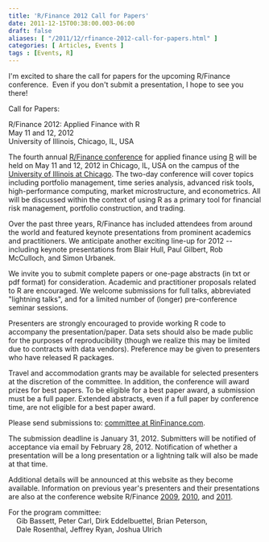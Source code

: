 ```yaml
---
title: 'R/Finance 2012 Call for Papers'
date: 2011-12-15T00:38:00.003-06:00
draft: false
aliases: [ "/2011/12/rfinance-2012-call-for-papers.html" ]
categories: [ Articles, Events ]
tags : [Events, R]
---
```


I'm excited to share the call for papers for the upcoming R/Finance conference.  Even if you don't submit a presentation, I hope to see you there!  
  
  
Call for Papers:  
  
R/Finance 2012: Applied Finance with R  
May 11 and 12, 2012  
University of Illinois, Chicago, IL, USA  
  
The fourth annual [R/Finance conference](http://www.rinfinance.com/) for applied finance using [R](http://www.r-project.org/) will be held on May 11 and 12, 2012 in Chicago, IL, USA on the campus of the [University of Illinois at Chicago](http://www.uic.edu/). The two-day conference will cover topics including portfolio management, time series analysis, advanced risk tools, high-performance computing, market microstructure, and econometrics. All will be discussed within the context of using R as a primary tool for financial risk management, portfolio construction, and trading.  
  
Over the past three years, R/Finance has included attendees from around the world and featured keynote presentations from prominent academics and practitioners. We anticipate another exciting line-up for 2012 -- including keynote presentations from Blair Hull, Paul Gilbert, Rob McCulloch, and Simon Urbanek.  
  
We invite you to submit complete papers or one-page abstracts (in txt or pdf format) for consideration. Academic and practitioner proposals related to R are encouraged. We welcome submissions for full talks, abbreviated "lightning talks", and for a limited number of (longer) pre-conference seminar sessions.  
  
Presenters are strongly encouraged to provide working R code to accompany the presentation/paper. Data sets should also be made public for the purposes of reproducibility (though we realize this may be limited due to contracts with data vendors). Preference may be given to presenters who have released R packages.  
  
Travel and accommodation grants may be available for selected presenters at the discretion of the committee. In addition, the conference will award prizes for best papers. To be eligible for a best paper award, a submission must be a full paper. Extended abstracts, even if a full paper by conference time, are not eligible for a best paper award.  
  
Please send submissions to: [committee at RinFinance.com](mailto:committee@RinFinance.com).  
  
The submission deadline is January 31, 2012. Submitters will be notified of acceptance via email by February 28, 2012. Notification of whether a presentation will be a long presentation or a lightning talk will also be made at that time.  
  
Additional details will be announced at this website as they become available. Information on previous year's presenters and their presentations are also at the conference website R/Finance [2009](http://www.rinfinance.com/RinFinance2009/presentations/), [2010](http://www.rinfinance.com/RinFinance2010/agenda/), and [2011](http://www.rinfinance.com/RinFinance2011/agenda/).  
  
For the program committee:  
    Gib Bassett, Peter Carl, Dirk Eddelbuettel, Brian Peterson,  
    Dale Rosenthal, Jeffrey Ryan, Joshua Ulrich